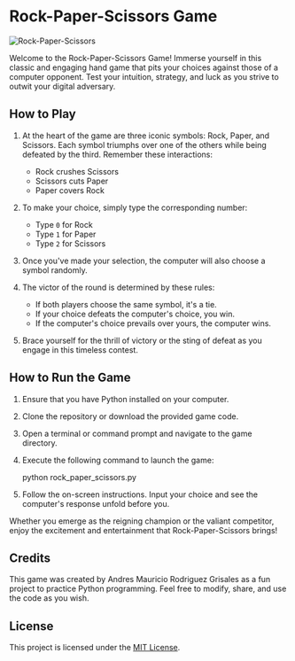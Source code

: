 # Rock-Paper-Scissors Game

![Rock-Paper-Scissors](https://www.jenkemmag.com/home/wp-content/uploads/2020/08/Jenkem-Rock-Paper-Scissors.png)

Welcome to the Rock-Paper-Scissors Game! Immerse yourself in this classic and engaging hand game that pits your choices against those of a computer opponent. Test your intuition, strategy, and luck as you strive to outwit your digital adversary.

## How to Play

1. At the heart of the game are three iconic symbols: Rock, Paper, and Scissors. Each symbol triumphs over one of the others while being defeated by the third. Remember these interactions:
   - Rock crushes Scissors
   - Scissors cuts Paper
   - Paper covers Rock

2. To make your choice, simply type the corresponding number:
   - Type `0` for Rock
   - Type `1` for Paper
   - Type `2` for Scissors

3. Once you've made your selection, the computer will also choose a symbol randomly.

4. The victor of the round is determined by these rules:
   - If both players choose the same symbol, it's a tie.
   - If your choice defeats the computer's choice, you win.
   - If the computer's choice prevails over yours, the computer wins.

5. Brace yourself for the thrill of victory or the sting of defeat as you engage in this timeless contest.

## How to Run the Game

1. Ensure that you have Python installed on your computer.

2. Clone the repository or download the provided game code.

3. Open a terminal or command prompt and navigate to the game directory.

4. Execute the following command to launch the game:
   
   python rock_paper_scissors.py

5. Follow the on-screen instructions. Input your choice and see the computer's response unfold before you.

Whether you emerge as the reigning champion or the valiant competitor, enjoy the excitement and entertainment that Rock-Paper-Scissors brings!

## Credits

This game was created by Andres Mauricio Rodriguez Grisales as a fun project to practice Python programming. Feel free to modify, share, and use the code as you wish.

## License

This project is licensed under the [MIT License](LICENSE).

